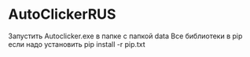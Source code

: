 # AutoClickerRUS
Запустить Autoclicker.exe в папке с папкой data
Все библиотеки в pip если надо установить pip install -r pip.txt
